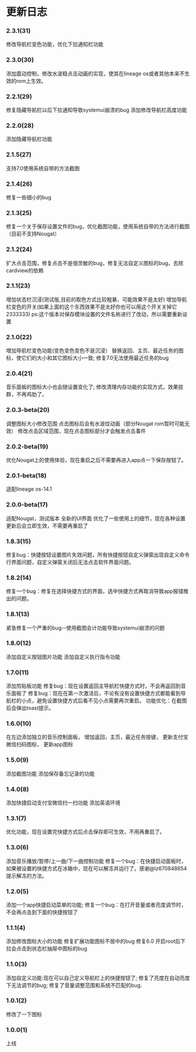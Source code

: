 # 更新日志

### 2.3.1(31)
修改导航栏变色功能，优化下拉通知栏功能

### 2.3.0(30)
添加震动控制，修改水波稳点击动画的实现，使其在lineage os或者其他本来不生效的rom上生效。

### 2.2.1(29)
修复隐藏导航栏以后下拉通知导致systemui崩溃的bug
添加修改导航栏高度功能

### 2.2.0(28)
添加隐藏导航栏功能

### 2.1.5(27)
支持7.0使用系统自带的方法截图

### 2.1.4(26)
修复一些细小的bug

### 2.1.3(25)
修复一个关于保存设置文件的bug，优化截图功能，使用系统自带的方法进行截图（目前不支持Nougat）

### 2.1.2(24)
扩大点击范围，修复点击不是很灵敏的bug，修复无法自定义图标的bug，去除cardview的依赖

### 2.1.1(23)
增加状态栏沉浸(测试版,目前的取色方式比较粗暴，可能效果不是太好)
增加导航栏变色的开关(如果上面的这个东西效果不是太好你也可以用这个开关关掉它2333333)
ps:这个版本对保存模块设置的文件名称进行了改动，所以需要重新设置

### 2.1.0(22)
增加导航栏变色功能(变色变色变色不是沉浸）
替换返回、主页、最近任务的图标，使它们的大小和其它图标大小一致;
修复7.0无法使用最近任务的bug

### 2.0.4(21)
音乐面板的图标大小也会随设置变化了;
修改清理内存功能的实现方式，效果拔群，不再鸡肋了。

### 2.0.3-beta(20)
调整图标大小修改范围
点击图标后会有水波纹动画（部分Nougat rom暂时可能无效）
修改点击区域范围，现在点击图标部分才会触发点击事件

### 2.0.2-beta(19)
优化Nougat上的使用体验，现在重启之后不需要再进入app点一下保存按钮了。

### 2.0.1-beta(18)
适配lineage os-14.1

### 2.0.0-beta(17)
适配Nougat，测试版本
全新的UI界面
优化了一些使用上的细节，现在各种设置更新后会立即生效，不需要再重启了

### 1.8.3(15)
修复bug：快捷按钮设置图片失效问题，所有快捷按钮自定义弹窗出现自定义命令行界面问题，自定义弹窗关闭后无法点击软件界面问题。

### 1.8.2(14)
修复一个bug：修复在选择快捷方式的界面，选中快捷方式再取消导致app报错推出的问题。

### 1.8.1(13)
紧急修复一个严重的bug--使用截图会计功能导致systemui崩溃的问题

### 1.8.0(12)
添加自定义按钮图片功能
添加自定义执行指令功能

### 1.7.0(11)
添加剪贴板功能
修复bug：现在设置返回主导航栏快捷方式时，不会再返回到音乐面板了
修复bug：现在在第一次激活后，不论有没有设置快捷方式都能看到导航栏的小点，避免设置快捷方式后看不见小点需要再次重启。
功能优化：在截图后会弹出toast提示。

### 1.6.0(10)
在左边添加独立的音乐控制面板，
增加返回，主页，最近任务按键，
更新支付宝微信扫码图标，
更新app图标

### 1.5.0(9)
添加截图功能
添加保存备忘记录的功能

### 1.4.0(8)
添加快捷启动支付宝微信扫一扫功能
添加英语环境

### 1.3.1(7)
优化功能，现在设置完快捷方式后点击保存即可生效，不用再重启了。

### 1.3.0(6)
添加音乐播放/暂停/上一曲/下一曲控制功能
修复一个bug：在快捷启动面板时，如果被设置的快捷方式在冰箱中，现在可以解冻并运行了。感谢@lz670848654提示解冻的方法。

### 1.2.0(5)
添加一个app快捷启动菜单的功能;
修复一个bug：在打开音量或者亮度调节时，不会再点击到下面的快捷按钮了

### 1.1.1(4)
添加修改图标大小的功能
修复扩展功能图标不居中的bug
修复6.0 开启root后下拉会点击到状态栏抽屉中图标的bug

### 1.1.0(3)
添加自定义功能:现在可以自己定义导航栏上的快捷按钮了;
修复了亮度在自动亮度下无法调节的bug;
修复了音量调整范围和系统不匹配的bug.

### 1.0.1(2)
修改了一下图标

### 1.0.0(1)
上线

